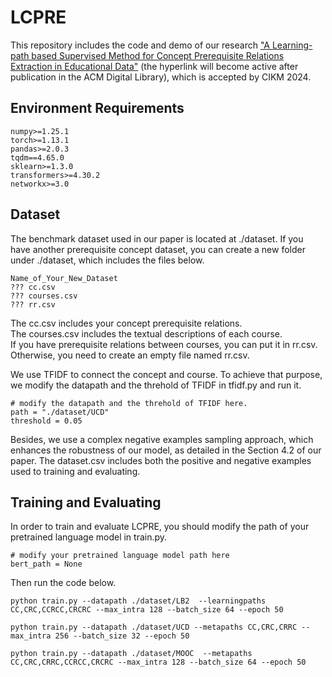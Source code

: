 # LCPRE
This repository includes the code and demo of our research ["A Learning-path based Supervised Method for Concept Prerequisite Relations Extraction in Educational Data"](https://doi.org/10.1145/3627673.3679597) (the hyperlink will become active after publication in the ACM Digital Library), which is accepted by CIKM 2024.

## Environment Requirements
```
numpy>=1.25.1
torch>=1.13.1
pandas>=2.0.3
tqdm==4.65.0
sklearn>=1.3.0
transformers>=4.30.2
networkx>=3.0
```


## Dataset
The benchmark dataset used in our paper is located at ./dataset. If you have another prerequisite concept dataset, you can create a new folder under ./dataset, which includes the files below.
```
Name_of_Your_New_Dataset
??? cc.csv
??? courses.csv
??? rr.csv
```
The cc.csv includes your concept prerequisite relations.    
The courses.csv includes the textual descriptions of each course.   
If you have prerequisite relations between courses, you can put it in rr.csv. Otherwise, you need to create an empty file named rr.csv.  

We use TFIDF to connect the concept and course. To achieve that purpose, we modify the datapath and the threhold of TFIDF in tfidf.py and run it.
```
# modify the datapath and the threhold of TFIDF here.
path = "./dataset/UCD"
threshold = 0.05
```

Besides, we use a complex negative examples sampling approach, which enhances the robustness of our model, as detailed in the Section 4.2 of our paper. The dataset.csv includes both the positive and negative examples used to training and evaluating.
 
## Training and Evaluating
In order to train and evaluate LCPRE, you should modify the path of your pretrained language model in train.py.
```
# modify your pretrained language model path here
bert_path = None
```

Then run the code below.
```
python train.py --datapath ./dataset/LB2  --learningpaths CC,CRC,CCRCC,CRCRC --max_intra 128 --batch_size 64 --epoch 50

python train.py --datapath ./dataset/UCD --metapaths CC,CRC,CRRC --max_intra 256 --batch_size 32 --epoch 50 

python train.py --datapath ./dataset/MOOC  --metapaths CC,CRC,CRRC,CCRCC,CRCRC --max_intra 128 --batch_size 64 --epoch 50 
```
